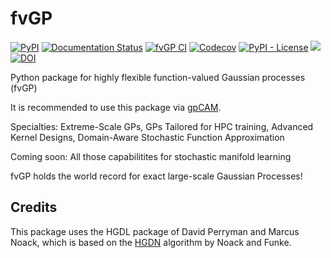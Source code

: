 # fvGP

[![PyPI](https://img.shields.io/pypi/v/fvGP)](https://pypi.org/project/fvgp/)
[![Documentation Status](https://readthedocs.org/projects/fvgp/badge/?version=latest)](https://fvgp.readthedocs.io/en/latest/?badge=latest)
[![fvGP CI](https://github.com/lbl-camera/fvGP/actions/workflows/fvGP-CI.yml/badge.svg)](https://github.com/lbl-camera/fvGP/actions/workflows/fvGP-CI.yml)
[![Codecov](https://img.shields.io/codecov/c/github/lbl-camera/fvGP)](https://app.codecov.io/gh/lbl-camera/fvGP)
[![PyPI - License](https://img.shields.io/badge/license-GPL%20v3-lightgrey)](https://pypi.org/project/fvgp/)
[<img src="https://img.shields.io/badge/slack-@gpCAM-purple.svg?logo=slack">](https://gpCAM.slack.com/)
[![DOI](https://zenodo.org/badge/434769505.svg)](https://zenodo.org/badge/latestdoi/434769505)


Python package for highly flexible function-valued Gaussian processes (fvGP)

It is recommended to use this package via [gpCAM](https://gpcam.lbl.gov/).

Specialties: Extreme-Scale GPs, GPs Tailored for HPC training, Advanced Kernel Designs, Domain-Aware Stochastic Function Approximation

Coming soon: All those capabilitites for stochastic manifold learning

fvGP holds the world record for exact large-scale Gaussian Processes!
## Credits

This package uses the HGDL package of David Perryman and Marcus Noack, which
is based on the [HGDN](https://www.sciencedirect.com/science/article/pii/S037704271730225X) algorithm by Noack and Funke.
